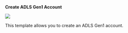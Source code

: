 
**Create ADLS Gen1 Account**

<a href="https://portal.azure.com/#create/Microsoft.Template/uri/https%3A%2F%2Fraw.githubusercontent.com%2FCHEEKATLAPRADEEP-MSFT%2FAnalyticsLabs%2Fmaster%2FCreateStorageAccount.json" target="_blank">
    <img src="http://azuredeploy.net/deploybutton.png"/>
</a>

This template allows you to create an ADLS Gen1 account.
